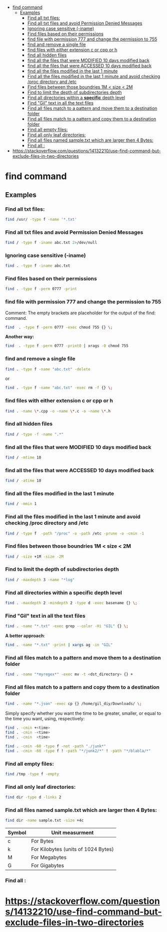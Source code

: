 <!--ts-->
* [find command](#find-command)
   * [Examples](#examples)
      * [Find all txt files:](#find-all-txt-files)
      * [Find all txt files and avoid Permission Denied Messages](#find-all-txt-files-and-avoid-permission-denied-messages)
      * [Ignoring case sensitive (-iname)](#ignoring-case-sensitive--iname)
      * [Find files based on their permissions](#find-files-based-on-their-permissions)
      * [find file with permission 777 and change the permission to 755](#find-file-with-permission-777-and-change-the-permission-to-755)
      * [find and remove a single file](#find-and-remove-a-single-file)
      * [find files with either extension c or cpp or h](#find-files-with-either-extension-c-or-cpp-or-h)
      * [find all hidden files](#find-all-hidden-files)
      * [find all the files that were MODIFIED 10 days modified back](#find-all-the-files-that-were-modified-10-days-modified-back)
      * [find all the files that were ACCESSED 10 days modified back](#find-all-the-files-that-were-accessed-10-days-modified-back)
      * [find all the files modified in the last 1 minute](#find-all-the-files-modified-in-the-last-1-minute)
      * [Find all the files modified in the last 1 minute and avoid checking /proc directory and /etc](#find-all-the-files-modified-in-the-last-1-minute-and-avoid-checking-proc-directory-and-etc)
      * [Find files between those boundries 1M &lt; size &lt; 2M](#find-files-between-those-boundries-1m--size--2m)
      * [Find to limit the depth of subdirectories depth](#find-to-limit-the-depth-of-subdirectories-depth)
      * [Find all directories within a <strong>specific</strong> depth level](#find-all-directories-within-a-specific-depth-level)
      * [Find "Gil" text in all the text files](#find-gil-text-in-all-the-text-files)
      * [Find all files match to a pattern and move them to a destination folder](#find-all-files-match-to-a-pattern-and-move-them-to-a-destination-folder)
      * [Find all files match to a pattern and copy them to a destination folder](#find-all-files-match-to-a-pattern-and-copy-them-to-a-destination-folder)
      * [Find all empty files:](#find-all-empty-files)
      * [Find all only leaf directories:](#find-all-only-leaf-directories)
      * [Find all files named sample.txt which are larger then 4 Bytes:](#find-all-files-named-sampletxt-which-are-larger-then-4-bytes)
      * [Find all :](#find-all-)
* [<a href="https://stackoverflow.com/questions/14132210/use-find-command-but-exclude-files-in-two-directories" rel="nofollow">https://stackoverflow.com/questions/14132210/use-find-command-but-exclude-files-in-two-directories</a>](#httpsstackoverflowcomquestions14132210use-find-command-but-exclude-files-in-two-directories)

<!-- Created by https://github.com/ekalinin/github-markdown-toc -->
<!-- Added by: gil_diy, at: Sun 04 Dec 2022 01:54:08 IST -->

<!--te-->

# find command
## Examples

### Find all txt files:
```bash
find /usr/ -type f -name '*.txt'
```

### Find all txt files and avoid Permission Denied Messages
```bash
find / -type f -iname abc.txt 2>/dev/null
```

### Ignoring case sensitive (-iname)
```bash
find . -type f -iname abc.txt
```
### Find files based on their permissions
```bash
find . -type f -perm 0777 -print
```
### find file with permission 777 and change the permission to 755
Comment: The empty brackets are placeholder for the output of the find: command.
```bash
find  . -type f -perm 0777 -exec chmod 755 {} \;
```
**Another way:**
```bash
find  . -type f -perm 0777 -print0 | xrags -0 chmod 755
```
### find and remove a single file
```bash
find . -type f -name "abc.txt" -delete
```
or

```bash
find . -type f -name "abc.txt" -exec rm -f {} \;
```


### find files with either extension c or cpp or h
```bash
find . -name \*.cpp -o -name \*.c -o -name \*.h
```

### find all hidden files
```bash
find / -type -f -name ".*"
```
### find all the files that were MODIFIED 10 days modified back
```bash
find / -mtime 10
```
### find all the files that were ACCESSED 10 days modified back
```bash
find / -atime 10
```
### find all the files modified in the last 1 minute
```bash
find / -mmin 1
```

### Find all the files modified in the last 1 minute and avoid checking /proc directory and /etc
```bash
find / -type f  -path "/proc" -o -path /etc -prune -o -cmin -1
```
### Find files between those boundries 1M < size < 2M
```bash
find / -size +1M -size -2M
```
### Find to limit the depth of subdirectories depth
```bash
find / -maxdepth 3 -name "*log"
```

### Find all directories within a **specific** depth level
```bash
find . -maxdepth 2 -mindepth 2 -type d -exec basename {} \;
```

### Find "Gil" text in all the text files

```bash
find . -name "*.txt" -exec grep --color -Hi "GIL" {} \;
```

**A better approach**:
```bash
find . -name "*.txt" -print | xargs ag -in "GIL"
```

### Find all files match to a pattern and move them to a destination folder

```bash
find . -name "*myregex*" -exec mv -t <dst_directory> {} +
```

### Find all files match to a pattern and copy them to a destination folder

```bash
find . -name "*.json" -exec cp {} /home/gil_diy/Downloads/ \;
```


Simply specify whether you want the time to be greater, smaller, or equal to the time you want, using, respectively:
```bash
find . -cmin +<time>
find . -cmin -<time>
find . -cmin  <time>

find . -cmin -60 -type f -not -path "./junk*"
find . -cmin -60 -type f ! -path "*/junk2/*" ! -path "*/blabla/*"
```

### Find all empty files:
```bash
find /tmp -type f -empty
```

### Find all only leaf directories:
```bash
find dir -type d -links 2
```

### Find all files named sample.txt which are larger then 4 Bytes:

```bash
find dir -name sample.txt -size +4c
```

 Symbol | Unit measurment
------------|-----
 c | For Bytes
 k | For Kilobytes (units of 1024 Bytes)
 M | For Megabytes
 G | For Gigabytes



### Find all :


# https://stackoverflow.com/questions/14132210/use-find-command-but-exclude-files-in-two-directories

